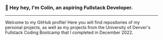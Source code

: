 ### 👋 Hey hey, I'm Colin, an aspiring Fullstack Developer.
---
Welcome to my GitHub profile! Here you will find repositories of my personal projects, as well as my projects from the University of Denver's Fullstack Coding Bootcamp that I completed in December 2022.

<!--
**colinmichael89/colinmichael89** is a ✨ _special_ ✨ repository because its `README.md` (this file) appears on your GitHub profile.

Here are some ideas to get you started:

- 🔭 I’m currently working on ...
- 🌱 I’m currently learning ...
- 👯 I’m looking to collaborate on ...
- 🤔 I’m looking for help with ...
- 💬 Ask me about ...
- 📫 How to reach me: ...
- 😄 Pronouns: ...
- ⚡ Fun fact: ...
-->

